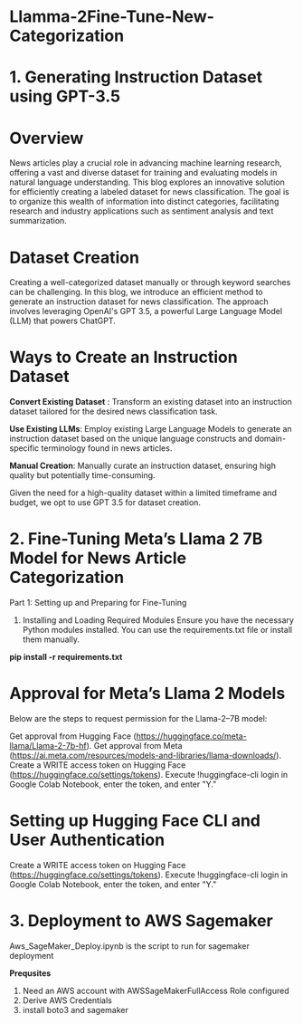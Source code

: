 # Llamma-2Fine-Tune-New-Categorization
 
# 1. Generating Instruction Dataset using GPT-3.5

# Overview
News articles play a crucial role in advancing machine learning research, offering a vast and diverse dataset for training and evaluating models in natural language understanding. This blog explores an innovative solution for efficiently creating a labeled dataset for news classification. The goal is to organize this wealth of information into distinct categories, facilitating research and industry applications such as sentiment analysis and text summarization.

# Dataset Creation
Creating a well-categorized dataset manually or through keyword searches can be challenging. In this blog, we introduce an efficient method to generate an instruction dataset for news classification. The approach involves leveraging OpenAI's GPT 3.5, a powerful Large Language Model (LLM) that powers ChatGPT.

# Ways to Create an Instruction Dataset

**Convert Existing Dataset** : Transform an existing dataset into an instruction dataset tailored for the desired news classification task.

**Use Existing LLMs**: Employ existing Large Language Models to generate an instruction dataset based on the unique language constructs and domain-specific terminology found in news articles.

**Manual Creation**: Manually curate an instruction dataset, ensuring high quality but potentially time-consuming.

Given the need for a high-quality dataset within a limited timeframe and budget, we opt to use GPT 3.5 for dataset creation.

# 2. Fine-Tuning Meta’s Llama 2 7B Model for News Article Categorization
Part 1: Setting up and Preparing for Fine-Tuning
1. Installing and Loading Required Modules
Ensure you have the necessary Python modules installed. You can use the requirements.txt file or install them manually.

**pip install -r requirements.txt**

# Approval for Meta’s Llama 2 Models
Below are the steps to request permission for the Llama-2–7B model:

Get approval from Hugging Face (https://huggingface.co/meta-llama/Llama-2-7b-hf).
Get approval from Meta (https://ai.meta.com/resources/models-and-libraries/llama-downloads/).
Create a WRITE access token on Hugging Face (https://huggingface.co/settings/tokens).
Execute !huggingface-cli login in Google Colab Notebook, enter the token, and enter "Y."

# Setting up Hugging Face CLI and User Authentication
Create a WRITE access token on Hugging Face (https://huggingface.co/settings/tokens).
Execute !huggingface-cli login in Google Colab Notebook, enter the token, and enter "Y."


# 3. Deployment to AWS Sagemaker

Aws_SageMaker_Deploy.ipynb is the script to run for sagemaker deployment

**Prequsites**
1. Need an AWS account with AWSSageMakerFullAccess Role configured
2. Derive AWS Credentials 
3. install boto3 and sagemaker










